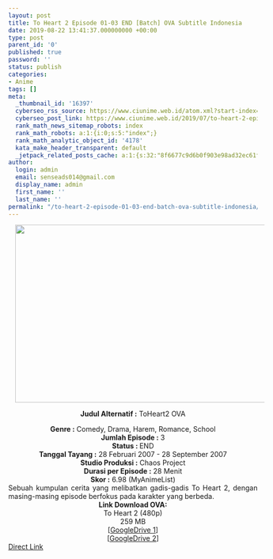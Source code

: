 ```yaml
---
layout: post
title: To Heart 2 Episode 01-03 END [Batch] OVA Subtitle Indonesia
date: 2019-08-22 13:41:37.000000000 +00:00
type: post
parent_id: '0'
published: true
password: ''
status: publish
categories:
- Anime
tags: []
meta:
  _thumbnail_id: '16397'
  cyberseo_rss_source: https://www.ciunime.web.id/atom.xml?start-index=3601&max-results=150
  cyberseo_post_link: https://www.ciunime.web.id/2019/07/to-heart-2-episode-01-03-end-batch-ova.html
  rank_math_news_sitemap_robots: index
  rank_math_robots: a:1:{i:0;s:5:"index";}
  rank_math_analytic_object_id: '4178'
  kata_make_header_transparent: default
  _jetpack_related_posts_cache: a:1:{s:32:"8f6677c9d6b0f903e98ad32ec61f8deb";a:2:{s:7:"expires";i:1653559670;s:7:"payload";a:0:{}}}
author:
  login: admin
  email: senseads014@gmail.com
  display_name: admin
  first_name: ''
  last_name: ''
permalink: "/to-heart-2-episode-01-03-end-batch-ova-subtitle-indonesia/"
---
```

<div style="text-align: center;">
<div class="separator" style="clear: both; text-align: center;"><a href="https://1.bp.blogspot.com/-Menuj7UyOPg/XTVsUmPRJFI/AAAAAAAAcWI/u2IczwpNQoMCsbkGfpabu3YhHTxJCUsIwCPcBGAYYCw/s1600/To%2BHeart%2B2%2BOVA.jpg" imageanchor="1" style="margin-left: 1em; margin-right: 1em;"><img border="0" data-original-height="720" data-original-width="1280" height="360" src="{{ site.baseurl }}/assets/2019/08/To%2BHeart%2B2%2BOVA.jpg" width="640" /></a></div>
<div style="text-align: left;"></div>
<p><b>Judul</b><b><b> Alternatif</b> :</b> ToHeart2 OVA</div>
<div style="text-align: center;"><b><b>Genre :</b></b> Comedy, Drama, Harem, Romance, School</div>
<div style="text-align: center;"><b>Jumlah Episode :</b> 3<br /><b>Status :&nbsp;</b>END<br /><b>Tanggal Tayang :</b> 28 Februari 2007 - 28 September 2007<br /><b>Studio Produksi :</b> Chaos Project<br /><b>Durasi per Episode :</b> 28 Menit</div>
<div style="text-align: center;"><b>Skor :</b> 6.98 (MyAnimeList)</div>
<div style="text-align: center;"></div>
<div style="text-align: justify;"><span class="isi">Sebuah kumpulan cerita yang melibatkan gadis-gadis To Heart 2, dengan masing-masing episode berfokus pada karakter yang berbeda.</span></div>
<div style="text-align: justify;"></div>
<div style="text-align: justify;"></div>
<div style="text-align: center;"><b>Link Download OVA:</b></div>
<div style="text-align: center;">To Heart 2 (480p)</div>
<div style="text-align: center;">259 MB</div>
<div style="text-align: center;">[<a href="https://drive.google.com/file/d/10ZSjRsWkMBLJCG1ScsY3xQVvHHRtSUW_/view" target="_blank" rel="noopener">GoogleDrive 1</a>]<br />[<a href="https://drive.google.com/file/d/1KKHMFJb2f2ifrp-Us7qt0lpjIbLjDWjI/view" target="_blank" rel="noopener">GoogleDrive 2</a>]</div>
<link rel="stylesheet" href="https://cdnjs.cloudflare.com/ajax/libs/font-awesome/4.7.0/css/font-awesome.min.css" />
<div class="divbtn"> <a href="https://handymansurrender.com/fihup8buzv?key=94550f7ce39444073321dde3b8782f97" class="btn"><i class="fa fa-download"></i> Direct Link</a> </div>
